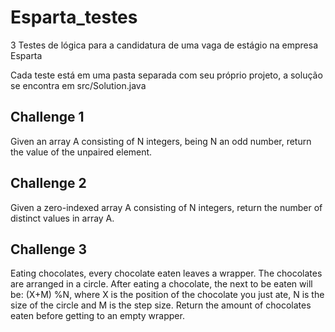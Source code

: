 # Esparta_testes
3 Testes de lógica para a candidatura de uma vaga de estágio na empresa Esparta

Cada teste está em uma pasta separada com seu próprio projeto, a solução se encontra em src/Solution.java

## Challenge 1
Given an array A consisting of N integers, being N an odd number, return the value of the unpaired element.

## Challenge 2
Given a zero-indexed array A consisting of N integers, return the number of distinct values in array A.

## Challenge 3
Eating chocolates, every chocolate eaten leaves a wrapper. The chocolates are arranged in a circle. After eating a chocolate, the next to be eaten will be:
(X+M) %N, where X is the position of the chocolate you just ate, N is the size of the circle and M is the step size.
Return the amount of chocolates eaten before getting to an empty wrapper.
